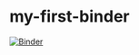 # my-first-binder
[![Binder](https://mybinder.org/badge_logo.svg)](https://mybinder.org/v2/gh/MarcoKatz/my-first-binder/HEAD)
